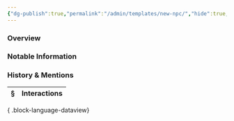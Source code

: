 ```yaml
---
{"dg-publish":true,"permalink":"/admin/templates/new-npc/","hide":true,"tags":["NPC"],"updated":"2025-07-03T21:44:26.144+01:00"}
---
```



### Overview


### Notable Information


### History & Mentions
| § | Interactions |
| - | ------------ |

{ .block-language-dataview}
